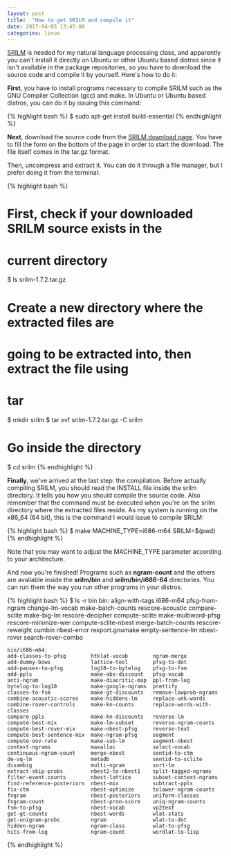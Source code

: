 ```yaml
---
layout: post
title:  "How to get SRILM and compile it"
date: 2017-04-05 13:45:00
categories: linux
---
```


[SRILM](http://www.speech.sri.com/projects/srilm/ "SRILM") is needed for my natural language processing class, and apparently
you can't install it directly on Ubuntu or other Ubuntu based distros since
it isn't available in the package repositories, so you have to download the
source code and compile it by yourself. Here's how to do it:

__First__, you have to install programs necessary to compile SRILM such as the GNU Compiler Collection (gcc) and make. In Ubuntu or
Ubuntu based distros, you can do it by issuing this command:

{% highlight bash %}
$ sudo apt-get install build-essential
{% endhighlight %}

__Next__, download the source code from the [SRILM download page](http://www.speech.sri.com/projects/srilm/download.html "SRILM download"). You have to fill the form on the bottom of the page in order to start the download. The file itself comes in the tar.gz format.

Then, uncompress and extract it. You can do it through a file manager,
but I prefer doing it from the terminal:

{% highlight bash %}
# First, check if your downloaded SRILM source exists in the
# current directory
$ ls
    srilm-1.7.2.tar.gz

# Create a new directory where the extracted files are
# going to be extracted into, then extract the file using
# tar
$ mkdir srilm
$ tar xvf srilm-1.7.2.tar.gz -C srilm

# Go inside the directory
$ cd srilm
{% endhighlight %}

__Finally__, we've arrived at the last step: the compilation. Before actually 
compiling SRILM, you should read the INSTALL file inside the srilm directory. It 
tells you how you should compile the source code. Also remember that the command must be executed when you're on the srilm directory where the extracted files reside. As my system is running on the x86_64 (64 bit), this is the command I would issue to compile SRILM:

{% highlight bash %}
$ make MACHINE_TYPE=i686-m64 SRILM=$(pwd)
{% endhighlight %}

Note that you may want to adjust the MACHINE_TYPE parameter according to your architecture.

And now you're finished! Programs such as **ngram-count** and the others are available inside the __srilm/bin__ and  __srilm/bin/i686-64__ directories. You can run them the way you run other programs in your distros.

{% highlight bash %}
$ ls -r bin
    bin:
    align-with-tags       i686-m64             pfsg-from-ngram
    change-lm-vocab       make-batch-counts    rescore-acoustic
    compare-sclite        make-big-lm          rescore-decipher
    compute-sclite        make-multiword-pfsg  rescore-minimize-wer
    compute-sclite-nbest  merge-batch-counts   rescore-reweight
    cumbin                nbest-error          rexport.gnumake
    empty-sentence-lm     nbest-rover          search-rover-combo

    bin/i686-m64:
    add-classes-to-pfsg        htklat-vocab        ngram-merge
    add-dummy-bows             lattice-tool        pfsg-to-dot
    add-pauses-to-pfsg         log10-to-bytelog    pfsg-to-fsm
    add-ppls                   make-abs-discount   pfsg-vocab
    anti-ngram                 make-diacritic-map  ppl-from-log
    bytelog-to-log10           make-google-ngrams  prettify
    classes-to-fsm             make-gt-discounts   remove-lowprob-ngrams
    combine-acoustic-scores    make-hiddens-lm     replace-unk-words
    combine-rover-controls     make-kn-counts      replace-words-with-classes
    compare-ppls               make-kn-discounts   reverse-lm
    compute-best-mix           make-lm-subset      reverse-ngram-counts
    compute-best-rover-mix     make-nbest-pfsg     reverse-text
    compute-best-sentence-mix  make-ngram-pfsg     segment
    compute-oov-rate           make-sub-lm         segment-nbest
    context-ngrams             maxalloc            select-vocab
    continuous-ngram-count     merge-nbest         sentid-to-ctm
    de-vq-lm                   metadb              sentid-to-sclite
    disambig                   multi-ngram         sort-lm
    extract-skip-probs         nbest2-to-nbest1    split-tagged-ngrams
    filter-event-counts        nbest-lattice       subset-context-ngrams
    find-reference-posteriors  nbest-mix           subtract-ppls
    fix-ctm                    nbest-optimize      tolower-ngram-counts
    fngram                     nbest-posteriors    uniform-classes
    fngram-count               nbest-pron-score    uniq-ngram-counts
    fsm-to-pfsg                nbest-vocab         vp2text
    get-gt-counts              nbest-words         wlat-stats
    get-unigram-probs          ngram               wlat-to-dot
    hidden-ngram               ngram-class         wlat-to-pfsg
    hits-from-log              ngram-count         wordlat-to-lisp
{% endhighlight %}